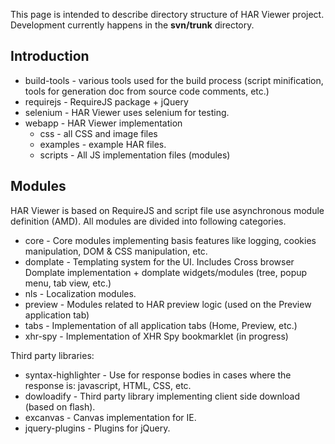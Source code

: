 This page is intended to describe directory structure of HAR Viewer project. Development currently happens in the **svn/trunk** directory.

## Introduction ##

  * build-tools - various tools used for the build process (script minification, tools for generation doc from source code comments, etc.)
  * requirejs - RequireJS package + jQuery
  * selenium - HAR Viewer uses selenium for testing.
  * webapp - HAR Viewer implementation
    * css - all CSS and image files
    * examples - example HAR files.
    * scripts - All JS implementation files (modules)

## Modules ##
HAR Viewer is based on RequireJS and script file use asynchronous module definition (AMD). All modules are divided into following categories.

  * core - Core modules implementing basis features like logging, cookies manipulation, DOM & CSS manipulation, etc.
  * domplate - Templating system for the UI. Includes Cross browser Domplate implementation + domplate widgets/modules (tree, popup menu, tab view, etc.)
  * nls - Localization modules.
  * preview - Modules related to HAR preview logic (used on the Preview application tab)
  * tabs - Implementation of all application tabs (Home, Preview, etc.)
  * xhr-spy - Implementation of XHR Spy bookmarklet (in progress)

Third party libraries:
  * syntax-highlighter - Use for response bodies in cases where the response is: javascript, HTML, CSS, etc.
  * dowloadify - Third party library implementing client side download (based on flash).
  * excanvas - Canvas implementation for IE.
  * jquery-plugins - Plugins for jQuery.